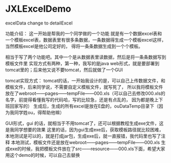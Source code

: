 # JXLExcelDemo
excelData change to detailExcel


功能介绍：
这一开始是帮我的一个同学做的一个功能
就是有一个数据excel表和一个模板excel表，数据表里有很多条数据，一条数据得生成一个模板excel这样，当然模板excel是他公司定好的，
得将一条条数据生成到一个个模板。

相当于写了两个功能吧。其中一个是从数据表里读数据，然后是将一条条数据写到模板文件里
实现方式有两种，第一种，我写的是java web形式，就是要部署到tomcat里的；后来他又说不要tomcat，然后就做了一个GUI

tomcat实现方式：
tomcat的话，一开始我设计的是，可以自己上传数据文件，和模板文件，后来同学说，不需要自定义模板文件，就写死了，
所以我将模板文件放在了webroot——pages——tempFile——000.xls（可以自己去修改000.xls的名字，前提得看懂我写的代码哈，写的比较急，还是有点乱的，
因为都是晚上下班回家写的）
生成后，生成的所有excel是放在E盘的，ouDataTemp目录下（因为我同学姓ou，得帮助他嘛）

GUI形式，gui 的话，就相当于不用tomcat了，还可以根据教程生成exe文件，这是我同学想要的效果
这里的话，因为gui生成exe后，获取模板路径就比较困难，本地测试是可以的，就是打成jar包，生成exe后，就一直报错，我代码里也写了注释
本地测试，模板文件还是放在webroot——pages——tempFile——000.xls
生成exe的时候，我把模板文件放在了src——resource——000.xls下面，希望大家用这个demo的时候，可以自己去替换
